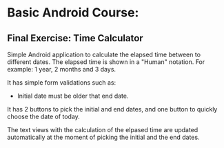# Basic Android Course:
  ## Final Exercise: Time Calculator

Simple Android application to calculate the elapsed time between to different dates. The elapsed time is shown in a "Human" notation.
For example: 1 year, 2 months and 3 days.

It has simple form validations such as:
- Initial date must be older that end date.

It has 2 buttons to pick the initial and end dates, and one button to quickly choose the date of today.

The text views with the calculation of the elpased time are updated automatically at the moment of picking the initial and the end dates.

